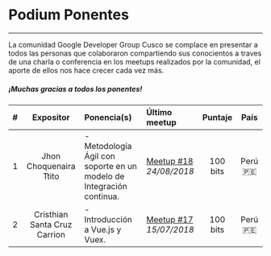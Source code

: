 # Podium Ponentes
---------------
La comunidad Google Developer Group Cusco se complace en presentar a todos las personas que colaboraron compartiendo sus conocientos a traves de una charla o conferencia en los meetups realizados por la comunidad, el aporte de ellos nos hace crecer cada vez más. 

##### ¡Muchas gracias a todos los ponentes!

| # | Expositor | Ponencia(s) | Último meetup | Puntaje | País |
| :--------: | :--------: | :--------- | :--------- | :--------: | :--------: |
| 1   | Jhon Choquenaira Ttito   | - Metodología Ágil con soporte en un modelo de Integración continua. | [Meetup #18](https://github.com/GDG-Cusco/Meettup/tree/master/Meetup-18)<br/> *24/08/2018* | 100 bits | Perú 🇵🇪|
| 2 | Cristhian Santa Cruz Carrion | - Introducción a Vue.js y Vuex. | [Meetup #17](https://github.com/GDG-Cusco/Meettup/tree/master/Meetup-17)<br/> *15/07/2018* | 100 bits| Perú 🇵🇪 |
